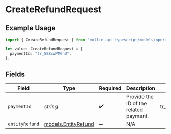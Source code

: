 # CreateRefundRequest

## Example Usage

```typescript
import { CreateRefundRequest } from "mollie-api-typescript/models/operations";

let value: CreateRefundRequest = {
  paymentId: "tr_5B8cwPMGnU",
};
```

## Fields

| Field                                               | Type                                                | Required                                            | Description                                         | Example                                             |
| --------------------------------------------------- | --------------------------------------------------- | --------------------------------------------------- | --------------------------------------------------- | --------------------------------------------------- |
| `paymentId`                                         | *string*                                            | :heavy_check_mark:                                  | Provide the ID of the related payment.              | tr_5B8cwPMGnU                                       |
| `entityRefund`                                      | [models.EntityRefund](../../models/entityrefund.md) | :heavy_minus_sign:                                  | N/A                                                 |                                                     |